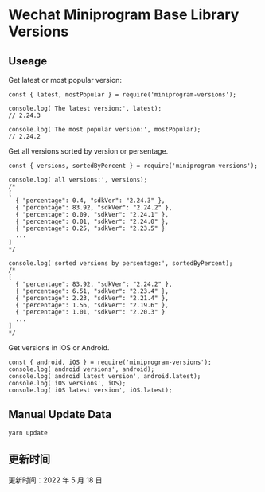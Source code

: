 
# Wechat Miniprogram Base Library Versions

## Useage

Get latest or most popular version:

```;
const { latest, mostPopular } = require('miniprogram-versions');

console.log('The latest version:', latest);
// 2.24.3

console.log('The most popular version:', mostPopular);
// 2.24.2

```

Get all versions sorted by version or persentage.

```
const { versions, sortedByPercent } = require('miniprogram-versions');

console.log('all versions:', versions);
/*
[
  { "percentage": 0.4, "sdkVer": "2.24.3" },
  { "percentage": 83.92, "sdkVer": "2.24.2" },
  { "percentage": 0.09, "sdkVer": "2.24.1" },
  { "percentage": 0.01, "sdkVer": "2.24.0" },
  { "percentage": 0.25, "sdkVer": "2.23.5" }
  ...
]
*/

console.log('sorted versions by persentage:', sortedByPercent);
/*
[
  { "percentage": 83.92, "sdkVer": "2.24.2" },
  { "percentage": 6.51, "sdkVer": "2.23.4" },
  { "percentage": 2.23, "sdkVer": "2.21.4" },
  { "percentage": 1.56, "sdkVer": "2.19.6" },
  { "percentage": 1.01, "sdkVer": "2.20.3" }
  ...
]
*/
```

Get versions in iOS or Android.

```
const { android, iOS } = require('miniprogram-versions');
console.log('android versions', android);
console.log('android latest version', android.latest);
console.log('iOS versions', iOS);
console.log('iOS latest version', iOS.latest);
```

## Manual Update Data

```
yarn update
```

## 更新时间

更新时间：2022 年 5 月 18 日
